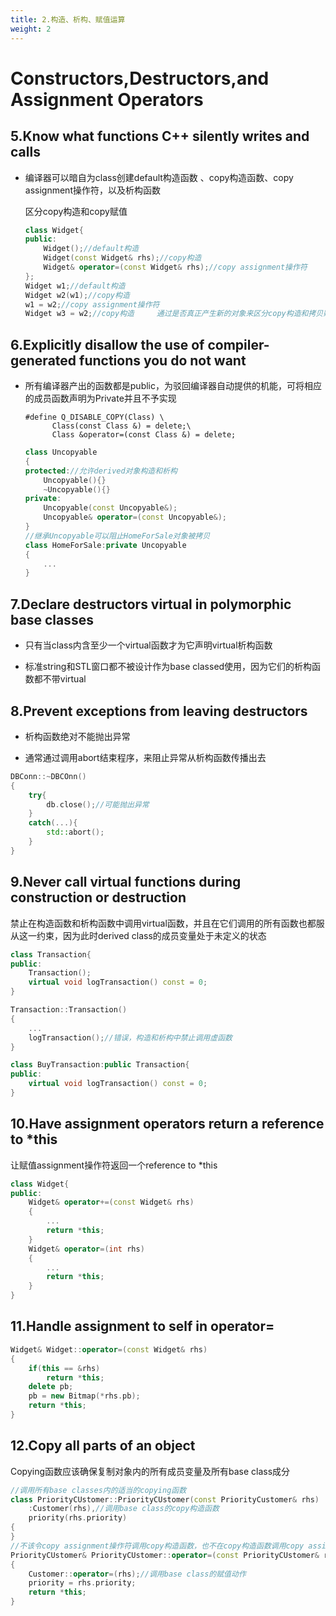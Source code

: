 ```yaml
---
title: 2.构造、析构、赋值运算
weight: 2
---
```


# Constructors,Destructors,and Assignment Operators

## 5.Know what functions C++ silently writes and calls

- 编译器可以暗自为class创建default构造函数 、copy构造函数、copy assignment操作符，以及析构函数

  区分copy构造和copy赋值

  ```c++
  class Widget{
  public:
      Widget();//default构造
      Widget(const Widget& rhs);//copy构造
      Widget& operator=(const Widget& rhs);//copy assignment操作符
  };
  Widget w1;//default构造
  Widget w2(w1);//copy构造
  w1 = w2;//copy assignment操作符
  Widget w3 = w2;//copy构造     通过是否真正产生新的对象来区分copy构造和拷贝赋值
  ```

## 6.Explicitly disallow the use of compiler-generated functions you do not want

- 所有编译器产出的函数都是public，为驳回编译器自动提供的机能，可将相应的成员函数声明为Private并且不予实现

  ```shell
  #define Q_DISABLE_COPY(Class) \
  		Class(const Class &) = delete;\
  		Class &operator=(const Class &) = delete;
  ```

  ```c++
  class Uncopyable
  {
  protected://允许derived对象构造和析构
      Uncopyable(){}
      ~Uncopyable(){}
  private:
      Uncopyable(const Uncopyable&);
      Uncopyable& operator=(const Uncopyable&);
  }
  //继承Uncopyable可以阻止HomeForSale对象被拷贝
  class HomeForSale:private Uncopyable
  {
      ...
  }
  ```

## 7.Declare  destructors virtual in polymorphic base classes

- 只有当class内含至少一个virtual函数才为它声明virtual析构函数

- 标准string和STL窗口都不被设计作为base classed使用，因为它们的析构函数都不带virtual

## 8.Prevent exceptions from leaving destructors

- 析构函数绝对不能抛出异常

- 通常通过调用abort结束程序，来阻止异常从析构函数传播出去

```c++
DBConn::~DBCOnn()
{
    try{
        db.close();//可能抛出异常
    }
    catch(...){
        std::abort();
    }
}
```

## 9.Never call virtual functions during construction or destruction

禁止在构造函数和析构函数中调用virtual函数，并且在它们调用的所有函数也都服从这一约束，因为此时derived class的成员变量处于未定义的状态

```c++
class Transaction{
public:
    Transaction();
    virtual void logTransaction() const = 0;
}

Transaction::Transaction()
{
    ...
    logTransaction();//错误，构造和析构中禁止调用虚函数
}

class BuyTransaction:public Transaction{
public:
    virtual void logTransaction() const = 0;
}
```



## 10.Have assignment operators return a reference to *this

让赋值assignment操作符返回一个reference to *this

```c++
class Widget{
public:
    Widget& operator+=(const Widget& rhs)
    {
        ...
        return *this;
    }
    Widget& operator=(int rhs)
    {
        ...
        return *this;        
    }
}
```

## 11.Handle assignment to self in operator=

```c++
Widget& Widget::operator=(const Widget& rhs)
{
    if(this == &rhs)
        return *this;
    delete pb;
    pb = new Bitmap(*rhs.pb);
    return *this;
}
```

## 12.Copy all parts of an object

Copying函数应该确保复制对象内的所有成员变量及所有base class成分

```c++
//调用所有base classes内的适当的copying函数
class PriorityCUstomer::PriorityCUstomer(const PriorityCustomer& rhs)
	:Customer(rhs),//调用base class的copy构造函数
	priority(rhs.priority)
{
}
//不该令copy assignment操作符调用copy构造函数，也不在copy构造函数调用copy assignment操作符
PriorityCUstomer& PriorityCUstomer::operator=(const PriorityCUstomer& rhs)
{
    Customer::operator=(rhs);//调用base class的赋值动作
    priority = rhs.priority;
    return *this;
}
```

